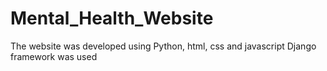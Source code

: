 # Mental_Health_Website
The website was developed using Python, html, css and javascript
Django framework was used
